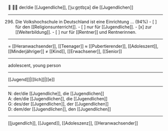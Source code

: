 🔴 👧👦 der/die [[Jugendliche]], [ˈjuːɡn̩tlɪçə]
die [[Jugendlichen]]

---
296. Die Volkshochschule in Deutschland ist eine Einrichtung … (94%)
	- [ ] für den [[Religionsunterricht]].
	- [ ] nur für [[Jugendliche]].
	- [x] zur [[Weiterbildung]].
	- [ ] nur für [[Rentner]] und Rentnerinnen.

---
= [[Heranwachsender]], [[Teenager]]
≈ [[Pubertierender]], [[Adoleszent]], [[Minderjähriger]]
≠ [[Kind]], [[Erwachsener]], [[Senior]]

---
adolescent, young person

---
[[Jugend]]|[[lich]]|[[e]]

---
N: der/die [[Jugendliche]], die [[Jugendlichen]]  
A: den/die [[Jugendlichen]], die [[Jugendlichen]]  
G: des/der [[Jugendlichen]], der [[Jugendlichen]]  
D: dem/der [[Jugendlichen]], den [[Jugendlichen]]  

---
[[jugendlich]], [[Jugend]], [[Adoleszenz]], [[Heranwachsender]]